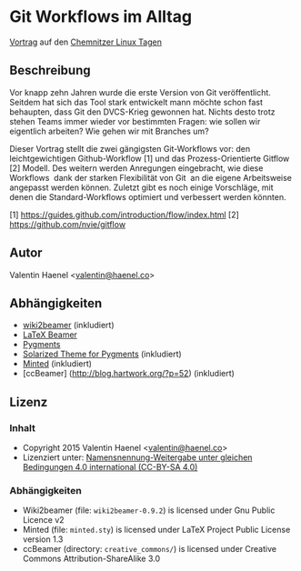 # Git Workflows im Alltag

[Vortrag](https://chemnitzer.linux-tage.de/2015/de/programm/beitrag/306) auf
den [Chemnitzer Linux Tagen](https://chemnitzer.linux-tage.de/2015/en)

## Beschreibung

Vor knapp zehn Jahren wurde die erste Version von Git veröffentlicht. Seitdem
hat sich das Tool stark entwickelt mann möchte schon fast behaupten, dass Git
den DVCS-Krieg gewonnen hat. Nichts desto trotz stehen Teams immer wieder vor
bestimmten Fragen: wie sollen wir eigentlich arbeiten? Wie gehen wir mit
Branches um?

Dieser Vortrag stellt die zwei gängigsten Git-Workflows vor: den
leichtgewichtigen Github-Workflow [1] und das Prozess-Orientierte Gitflow [2]
Modell. Des weitern werden Anregungen eingebracht, wie diese Workflows ­ dank
der starken Flexibilität von Git ­ an die eigene Arbeitsweise angepasst werden
können.  Zuletzt gibt es noch einige Vorschläge, mit denen die
Standard-Workflows optimiert und verbessert werden könnten.

[1] https://guides.github.com/introduction/flow/index.html
[2] https://github.com/nvie/gitflow

## Autor

Valentin Haenel <<valentin@haenel.co>>

## Abhängigkeiten

* [wiki2beamer](http://wiki2beamer.sourceforge.net/) (inkludiert)
* [LaTeX Beamer](https://bitbucket.org/rivanvx/beamer/wiki/Home)
* [Pygments](http://pygments.org/)
* [Solarized Theme for Pygments](https://bitbucket.org/john2x/solarized-pygment/src/b9455fbdc902/solarized.py) (inkludiert)
* [Minted](http://code.google.com/p/minted/) (inkludiert)
* [ccBeamer] (http://blog.hartwork.org/?p=52) (inkludiert)

## Lizenz

### Inhalt

* Copyright 2015 Valentin Haenel <<valentin@haenel.co>>
* Lizenziert unter: [Namensnennung-Weitergabe unter gleichen Bedingungen 4.0 international (CC-BY-SA 4.0) ](http://creativecommons.org/licenses/by-sa/4.0/legalcode)

### Abhängigkeiten

* Wiki2beamer (file: `wiki2beamer-0.9.2`) is licensed under Gnu Public Licence v2
* Minted (file: `minted.sty`) is licensed under LaTeX Project Public License  version 1.3
* ccBeamer (directory: `creative_commons/`) is licensed under Creative Commons Attribution-ShareAlike 3.0
